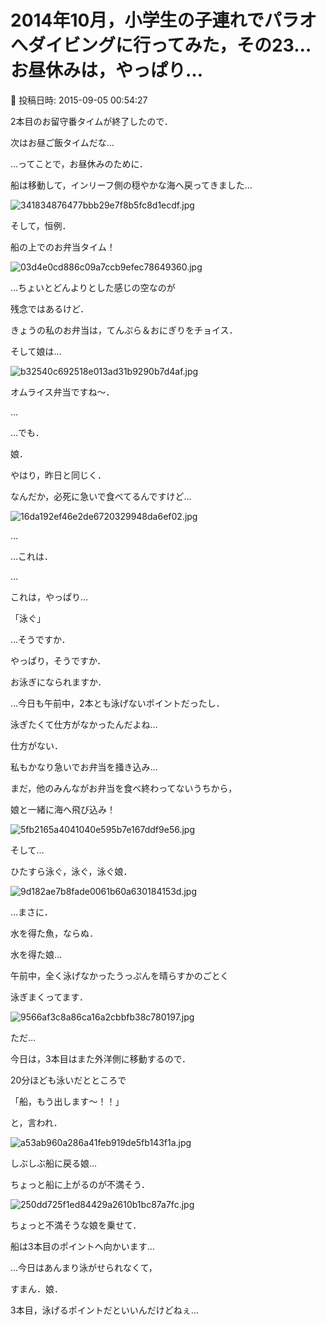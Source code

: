# 2014年10月，小学生の子連れでパラオへダイビングに行ってみた，その23…お昼休みは，やっぱり…

📅 投稿日時: 2015-09-05 00:54:27

2本目のお留守番タイムが終了したので．


次はお昼ご飯タイムだな…





…ってことで，お昼休みのために．


船は移動して，インリーフ側の穏やかな海へ戻ってきました…




![341834876477bbb29e7f8b5fc8d1ecdf.jpg](images/341834876477bbb29e7f8b5fc8d1ecdf.jpg)







そして，恒例．


船の上でのお弁当タイム！




![03d4e0cd886c09a7ccb9efec78649360.jpg](images/03d4e0cd886c09a7ccb9efec78649360.jpg)




…ちょいとどんよりとした感じの空なのが


残念ではあるけど．


きょうの私のお弁当は，てんぷら＆おにぎりをチョイス．





そして娘は…




![b32540c692518e013ad31b9290b7d4af.jpg](images/b32540c692518e013ad31b9290b7d4af.jpg)




オムライス弁当ですね～．





…


…でも．


娘．


やはり，昨日と同じく．


なんだか，必死に急いで食べてるんですけど…




![16da192ef46e2de6720329948da6ef02.jpg](images/16da192ef46e2de6720329948da6ef02.jpg)




…


…これは．


…


これは，やっぱり…





「泳ぐ」





…そうですか．


やっぱり，そうですか．


お泳ぎになられますか．





…今日も午前中，2本とも泳げないポイントだったし．


泳ぎたくて仕方がなかったんだよね…





仕方がない．


私もかなり急いでお弁当を掻き込み…





まだ，他のみんながお弁当を食べ終わってないうちから，


娘と一緒に海へ飛び込み！




![5fb2165a4041040e595b7e167ddf9e56.jpg](images/5fb2165a4041040e595b7e167ddf9e56.jpg)







そして…


ひたすら泳ぐ，泳ぐ，泳ぐ娘．




![9d182ae7b8fade0061b60a630184153d.jpg](images/9d182ae7b8fade0061b60a630184153d.jpg)




…まさに．


水を得た魚，ならぬ．


水を得た娘…





午前中，全く泳げなかったうっぷんを晴らすかのごとく


泳ぎまくってます．




![9566af3c8a86ca16a2cbbfb38c780197.jpg](images/9566af3c8a86ca16a2cbbfb38c780197.jpg)







ただ…


今日は，3本目はまた外洋側に移動するので．


20分ほども泳いだとところで


「船，もう出します～！！」


と，言われ．




![a53ab960a286a41feb919de5fb143f1a.jpg](images/a53ab960a286a41feb919de5fb143f1a.jpg)




しぶしぶ船に戻る娘…


ちょっと船に上がるのが不満そう．




![250dd725f1ed84429a2610b1bc87a7fc.jpg](images/250dd725f1ed84429a2610b1bc87a7fc.jpg)




ちょっと不満そうな娘を乗せて．


船は3本目のポイントへ向かいます…





…今日はあんまり泳がせられなくて，


すまん．娘．


3本目，泳げるポイントだといいんだけどねぇ…

